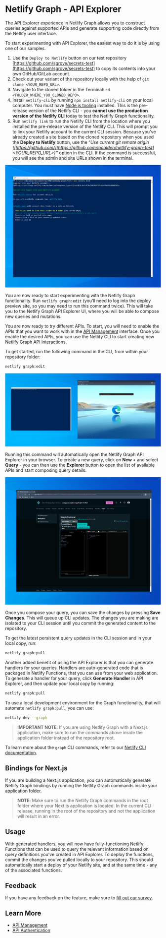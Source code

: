 # Netlify Graph - API Explorer

The API Explorer experience in Netlify Graph allows you to construct queries against supported APIs and generate supporting code directly from the Netlify user interface.

To start experimenting with API Explorer, the easiest way to do it is by using one of our samples.

1. Use the `Deploy to Netlify` button on our test repository [https://github.com/sgrove/secrets-test](https://github.com/sgrove/secrets-test) to copy its contents into your own GitHub/GitLab account.
2. Check out your variant of the repository locally with the help of `git clone <YOUR_REPO_URL>`.
3. Navigate to the cloned folder in the Terminal: `cd <FOLDER_WHERE_YOU_CLONED_REPO>`.
4. Install `netlify-cli` by running `npm install netlify-cli` on your local computer. You must have [Node.js tooling](https://nodejs.org/en/download/) installed. This is the pre-release version of the Netlify CLI - you **cannot use the production version of the Netlify CLI** today to test the Netlify Graph functionality.
5. Run `netlify link` to run the Netlify CLI from the location where you installed the pre-release version of the Netlify CLI. This will prompt you to link your Netlify account to the current CLI session. Because you’ve already created a site based on the cloned repository when you used the **Deploy to Netlify** button, use the “*Use current git remote origin ([https://github.com/](https://github.com/localden/netlify-graph-test)<YOUR_REPO_URL>)***”** option in the CLI. If the command is successful, you will see the admin and site URLs shown in the terminal.

![Linking Netlify Graph from the PowerShell console on Windows](../../../media/graph/terminal-graph-status.gif)

You are now ready to start experimenting with the Netlify Graph functionality. Run `netlify graph:edit` (you’ll need to log into the deploy preview site, so you may need to run this command twice). This will take you to the Netlify Graph API Explorer UI, where you will be able to compose new queries and mutations.

You are now ready to try different APIs. To start, you will need to enable the APIs that you want to work with in the [API Management](api-management.md) interface. Once you enable the desired APIs, you can use the Netlify CLI to start creating new Netlify Graph API interactions.

To get started, run the following command in the CLI, from within your repository folder:

```bash
netlify graph:edit
```

![Kickstarting Netlify Graph editing from the CLI](../../../media/graph/edit-graph.gif)

Running this command will automatically open the Netlify Graph API Explorer in your browser. To create a new query, click on **New +** and select **Query** - you can then use the **Explorer** button to open the list of available APIs and start composing query details.

![Using the API Explorer in Netlify Graph](../../../media/graph/graph-explorer.gif)

Once you compose your query, you can save the changes by pressing **Save Changes**. This will queue up CLI updates. The changes you are making are isolated to your CLI session until you commit the generated content to the repository.

To get the latest persistent query updates in the CLI session and in your local copy, run:

```bash
netlify graph:pull
```

Another added benefit of using the API Explorer is that you can generate handlers for your queries. Handlers are auto-generated code that is packaged in Netlify Functions, that you can use from your web application. To generate a handler for your query, click **Generate Handler** in API Explorer, and then update your local copy by running:

```bash
netlify graph:pull
```

To use a local development environment for the Graph functionality, that will automate `netlify graph:pull`, you can use:

```bash
netlify dev --graph
```

>**IMPORTANT NOTE**: If you are using Netlify Graph with a Next.js application, make sure to run the commands above inside the application folder instead of the repository root.

To learn more about the `graph` CLI commands, refer to our [Netlify CLI documentation](https://cli.netlify.com/commands/graph/).

## Bindings for Next.js

If you are building a Next.js application, you can automatically generate Netlify Graph bindings by running the Netlify Graph commands inside your application folder.

> **NOTE**: Make sure to run the Netlify Graph commands in the root folder where your Next.js application is located. In the current CLI release, running in the root of the repository and not the application will result in an error.

## Usage

With generated handlers, you will now have fully-functioning Netlify Functions that can be used to query the relevant information based on query definitions you've created in API Explorer. To deploy the functions, commit the changes you've pulled locally to your repository. This should automatically start a deploy of your Netlify site, and at the same time - any of the associated functions.

## Feedback

If you have any feedback on the feature, make sure to [fill out our survey](https://ntl.fyi/apiauthsurvey).

## Learn More

- [API Management](api-management.md)
- [API Authentication](api-authentication.md)
